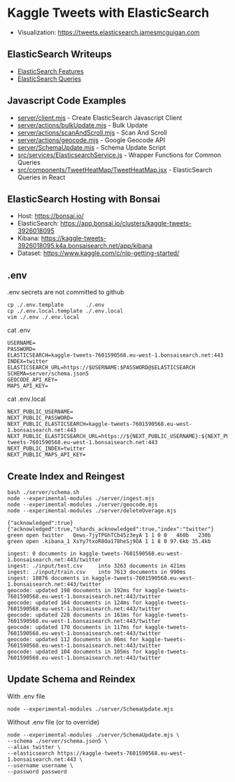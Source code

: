 # Kaggle Tweets with ElasticSearch
- Visualization: https://tweets.elasticsearch.jamesmcguigan.com

## ElasticSearch Writeups
- [ElasticSearch Features](ELASTICSEARCH_FEATURES.md)
- [ElasticSearch Queries](ELASTICSEARCH_QUERIES.md)

## Javascript Code Examples
- [server/client.mjs](server/client.mjs) - Create ElasticSearch Javascript Client  
- [server/actions/bulkUpdate.mjs](server/actions/bulkUpdate.mjs) - Bulk Update
- [server/actions/scanAndScroll.mjs](server/actions/scanAndScroll.mjs) - Scan And Scroll 
- [server/actions/geocode.mjs](server/actions/geocode.mjs) - Google Geocode API 
- [server/SchemaUpdate.mjs](server/SchemaUpdate.mjs) - Schema Update Script
- [src/services/ElasticsearchService.js](src/services/ElasticsearchService.js) - Wrapper Functions for Common Queries 
- [src/components/TweetHeatMap/TweetHeatMap.jsx](src/components/TweetHeatMap/TweetHeatMap.jsx) - ElasticSearch Queries in React  

## ElasticSearch Hosting with Bonsai
- Host: https://bonsai.io/
- ElasticSearch: https://app.bonsai.io/clusters/kaggle-tweets-3926018095
- Kibana: https://kaggle-tweets-3926018095.k4a.bonsaisearch.net/app/kibana
- Dataset: https://www.kaggle.com/c/nlp-getting-started/ 

## .env
.env secrets are not committed to github  
```
cp ./.env.template       ./.env 
cp ./.env.local.template ./.env.local 
vim ./.env ./.env.local
```
cat .env
``` 
USERNAME=
PASSWORD=
ELASTICSEARCH=kaggle-tweets-7601590568.eu-west-1.bonsaisearch.net:443
INDEX=twitter
ELASTICSEARCH_URL=https://$USERNAME:$PASSWORD@$ELASTICSEARCH
SCHEMA=server/schema.json5
GEOCODE_API_KEY=
MAPS_API_KEY=
```
cat .env.local
```
NEXT_PUBLIC_USERNAME=
NEXT_PUBLIC_PASSWORD=
NEXT_PUBLIC_ELASTICSEARCH=kaggle-tweets-7601590568.eu-west-1.bonsaisearch.net:443
NEXT_PUBLIC_ELASTICSEARCH_URL=https://${NEXT_PUBLIC_USERNAME}:${NEXT_PUBLIC_PASSWORD}@kaggle-tweets-7601590568.eu-west-1.bonsaisearch.net:443
NEXT_PUBLIC_INDEX=twitter
NEXT_PUBLIC_MAPS_API_KEY=
```

## Create Index and Reingest
```
bash ./server/schema.sh     
node --experimental-modules ./server/ingest.mjs
node --experimental-modules ./server/geocode.mjs 
node --experimental-modules ./server/deleteOverage.mjs 
```  
``` 
{"acknowledged":true}
{"acknowledged":true,"shards_acknowledged":true,"index":"twitter"}
green open twitter   Qews-7jyTPGhTCb45z3eyA 1 1 0 0   460b   230b
green open .kibana_1 XsYy7txoR8Oa178heSj9OA 1 1 8 0 97.6kb 35.4kb

ingest: 0 documents in kaggle-tweets-7601590568.eu-west-1.bonsaisearch.net:443/twitter
ingest: ./input/test.csv     into 3263 documents in 421ms
ingest: ./input/train.csv    into 7613 documents in 990ms
ingest: 10876 documents in kaggle-tweets-7601590568.eu-west-1.bonsaisearch.net:443/twitter
geocode: updated 198 documents in 192ms for kaggle-tweets-7601590568.eu-west-1.bonsaisearch.net:443/twitter
geocode: updated 164 documents in 124ms for kaggle-tweets-7601590568.eu-west-1.bonsaisearch.net:443/twitter
geocode: updated 228 documents in 161ms for kaggle-tweets-7601590568.eu-west-1.bonsaisearch.net:443/twitter
geocode: updated 170 documents in 117ms for kaggle-tweets-7601590568.eu-west-1.bonsaisearch.net:443/twitter
geocode: updated 112 documents in 86ms for kaggle-tweets-7601590568.eu-west-1.bonsaisearch.net:443/twitter
geocode: updated 104 documents in 105ms for kaggle-tweets-7601590568.eu-west-1.bonsaisearch.net:443/twitter
```


## Update Schema and Reindex
With .env file
```
node --experimental-modules ./server/SchemaUpdate.mjs
```           

Without .env file (or to override)
```
node --experimental-modules ./server/SchemaUpdate.mjs \
--schema ./server/schema.json5 \
--alias twitter \
--elasticsearch https://kaggle-tweets-7601590568.eu-west-1.bonsaisearch.net:443 \
--username username \
--password password
```
